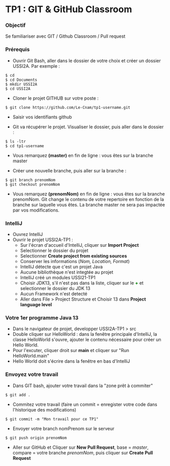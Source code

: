 # TP1 : GIT & GitHub Classroom

### Objectif

Se familiariser avec GIT / Github Classroom / Pull request

### Prérequis
- Ouvrir Git Bash, aller dans le dossier de votre choix et créer un dossier USSI2A. Par exemple :  

```
$ cd  
$ cd Documents  
$ mkdir USSI2A
$ cd USSI2A
```

- Cloner le projet GITHUB sur votre poste :  

```
$ git clone https://github.com/Le-Cnam/tp1-username.git  
```

- Saisir vos identifiants github  

- Git va récupérer le projet. Visualiser le dossier, puis aller dans le dossier :

```
$ ls -ltr
$ cd tp1-username
```

- Vous remarquez **(master)** en fin de ligne : vous êtes sur la branche master  

- Créer une nouvelle branche, puis aller sur la branche :  

```
$ git branch prenomNom
$ git checkout prenomNom
```

- Vous remarquez **(prenomNom)** en fin de ligne : vous êtes sur la branche prenomNom.  Git change le contenu de votre repertoire en fonction de la branche sur laquelle vous êtes. La branche master ne sera pas impactée par vos modifications.

  

### IntelliJ

- Ouvrez IntelliJ
- Ouvrir le projet USSI2A-TP1 :
	- Sur l'écran d'accueil d'IntelliJ, cliquer sur **Import Project**
	- Selectionner le dossier du projet
	- Selectionner **Create project from existing sources**
	- Conserver les informations (*Nom, Location, Format*)
	- IntelliJ détecte que c'est un projet Java
	- Aucune bibliothèque n'est integtée au projet
	- IntelliJ créé un modules USSI21-TP1
	- Choisir JDK13, s'il n'est pas dans la liste, cliquer sur le <span style="color:green">**+**</span> et selectionner le dossier du JDK 13
	- Aucun Framework n'est detecté
	- Aller dans File > Project Structure et Choisir 13 dans **Project language level**



### Votre 1er programme Java 13 

- Dans le navigateur de projet, developper USSI2A-TP1 > src 
- Double cliquer sur HelloWorld : dans la fenêtre principale d'IntelliJ, la classe HelloWorld s'ouvre, ajouter le contenu nécessaire pour créer un Hello World.
- Pour l'excuter, cliquer droit sur **main** et cliquer sur "Run HelloWorld.main"
- Hello World doit s'écrire dans la fenêtre en bas d'IntelliJ



### Envoyez votre travail

- Dans GIT bash, ajouter votre travail dans la "zone prêt à commiter"

```
$ git add .
```

- Commitez votre travail (faire un commit = enregister votre code dans l'historique des modifications)

```
$ git commit -m "Mon travail pour ce TP1"
```

- Envoyer votre branch nomPrenom sur le serveur

```
$ git push origin prenomNom
```

- Aller sur GitHub et Cliquer sur **New Pull Request**, base = *master*, compare = votre branche *prenomNom*, puis cliquer sur **Create Pull Request**